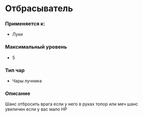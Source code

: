 # Отбрасыватель

### Применяется к:

* Луки&#x20;

### Максимальный уровень&#x20;

* 5

### Тип чар

* Чары лучника

### Описание

Шанс отбросить врага если у него в руках топор или меч шанс увеличен если у вас мало HP
